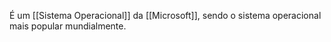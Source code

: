 É um [[Sistema Operacional]] da [[Microsoft]], sendo o sistema operacional mais popular mundialmente.